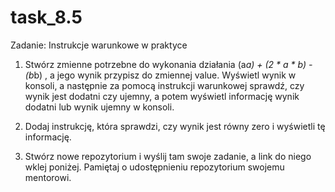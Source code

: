 # task_8.5


Zadanie: Instrukcje warunkowe w praktyce

1. Stwórz zmienne potrzebne do wykonania działania (a*a) + (2 * a * b) - (b*b) , a jego wynik przypisz do zmiennej value. Wyświetl wynik w konsoli, a następnie za pomocą instrukcji warunkowej sprawdź, czy wynik jest dodatni czy ujemny, a potem wyświetl informację wynik dodatni lub wynik ujemny w konsoli.

2. Dodaj instrukcję, która sprawdzi, czy wynik jest równy zero i wyświetli tę informację.

3. Stwórz nowe repozytorium i wyślij tam swoje zadanie, a link do niego wklej poniżej. Pamiętaj o udostępnieniu repozytorium swojemu mentorowi.